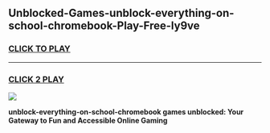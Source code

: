 
## Unblocked-Games-unblock-everything-on-school-chromebook-Play-Free-ly9ve
<h3>
<a href="https://premium76.site?title=unblock-everything-on-school-chromebook&ref=18A1">CLICK TO PLAY</a></h3>
<hr>

<h3>
<a href="https://premium76.site?title=unblock-everything-on-school-chromebook&ref=18A1">CLICK 2 PLAY</a>
  
</h3>

<a href="https://premium76.site?title=unblock-everything-on-school-chromebook&ref=18A1"><img src="https://clearcache.store/games.png"></a>


**unblock-everything-on-school-chromebook games unblocked: Your Gateway to Fun and Accessible Online Gaming**
